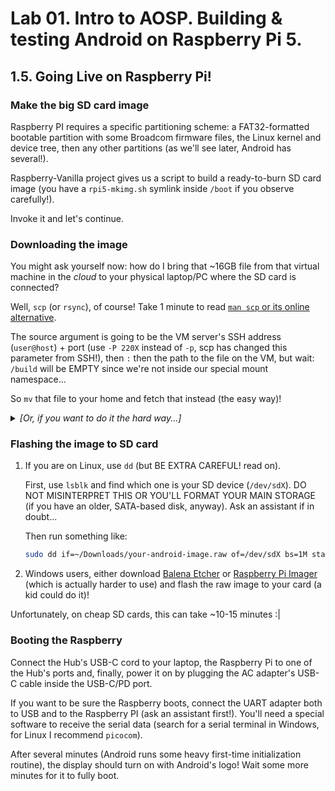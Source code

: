 # Lab 01. Intro to AOSP. Building & testing Android on Raspberry Pi 5.

## 1.5. Going Live on Raspberry Pi!

### Make the big SD card image

Raspberry PI requires a specific partitioning scheme: a FAT32-formatted bootable
partition with some Broadcom firmware files, the Linux kernel and device tree,
then any other partitions (as we'll see later, Android has several!).

Raspberry-Vanilla project gives us a script to build a ready-to-burn SD card
image (you have a `rpi5-mkimg.sh` symlink inside `/boot` if you observe
carefully!).

Invoke it and let's continue.

### Downloading the image

You might ask yourself now: how do I bring that ~16GB file from that virtual
machine in the _cloud_ to your physical laptop/PC where the SD card is
connected?

Well, `scp` (or `rsync`), of course! Take 1 minute to read
[`man scp` or its online alternative](https://linux.die.net/man/1/scp).

The source argument is going to be the VM server's SSH address (`user@host`) +
port (use `-P 220X` instead of `-p`, scp has changed this parameter from SSH!),
then `:` then the path to the file on the VM, but wait: `/build` will be EMPTY
since we're not inside our special mount namespace...

So `mv` that file to your home and fetch that instead (the easy way)!

<details>
  <summary><i>[Or, if you want to do it the hard way...]</i></summary>

You'll need `rsync` installed (theoretically, you could do this with `scp` but
we haven't tried it).

The trick is to invoke `builder-enter.sh` when rsync connects to the server and
tries to run itself there! It has an option for that, so basically:

```sh
rsync -vh --rsync-path="sudo builder-enter.sh rsync" -e 'ssh -p 220X' \
    your-user@aosp2025.root.sx:/build/output/path-to-image ~/Downloads/
```

</details>

### Flashing the image to SD card

1. If you are on Linux, use `dd` (but BE EXTRA CAREFUL! read on).

   First, use `lsblk` and find which one is your SD device (`/dev/sdX`). DO NOT
   MISINTERPRET THIS OR YOU'LL FORMAT YOUR MAIN STORAGE (if you have an older,
   SATA-based disk, anyway). Ask an assistant if in doubt...

   Then run something like:

   ```sh
   sudo dd if=~/Downloads/your-android-image.raw of=/dev/sdX bs=1M status=progress
   ```

2. Windows users, either download [Balena Etcher](https://etcher.balena.io/) or
   [Raspberry Pi Imager](https://www.raspberrypi.com/software/) (which is
   actually harder to use) and flash the raw image to your card (a kid could do
   it)!

Unfortunately, on cheap SD cards, this can take ~10-15 minutes :|

### Booting the Raspberry

Connect the Hub's USB-C cord to your laptop, the Raspberry Pi to one of the
Hub's ports and, finally, power it on by plugging the AC adapter's USB-C cable
inside the USB-C/PD port.

If you want to be sure the Raspberry boots, connect the UART adapter both to USB
and to the Raspberry PI (ask an assistant first!). You'll need a special
software to receive the serial data (search for a serial terminal in Windows,
for Linux I recommend `picocom`).

After several minutes (Android runs some heavy first-time initialization
routine), the display should turn on with Android's logo! Wait some more minutes
for it to fully boot.
